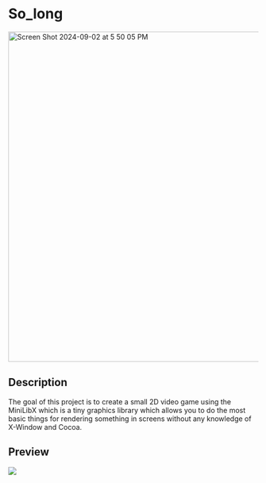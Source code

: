 # So_long

<img width="665" alt="Screen Shot 2024-09-02 at 5 50 05 PM" src="https://github.com/user-attachments/assets/80ed3aec-0eac-4171-b20e-14f41790333d">

## Description

The goal of this project is to create a small 2D video game using the MiniLibX which is a tiny graphics library which allows you to do the most basic things for rendering something in screens without any knowledge of X-Window and Cocoa.

## Preview

![](https://github.com/vicire1/So_long/blob/master/so_long.gif)
